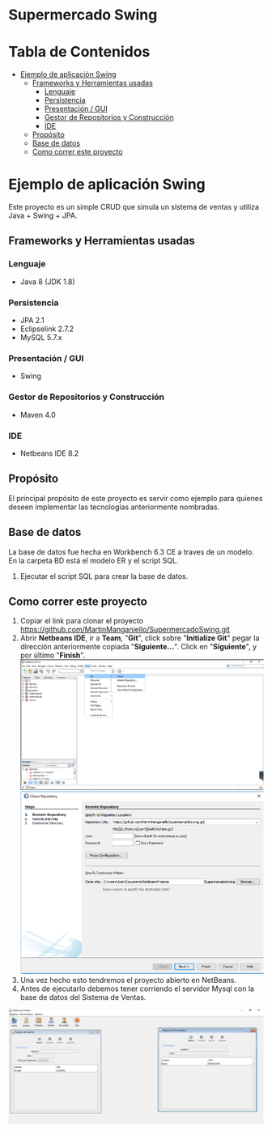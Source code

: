 # Supermercado Swing

Tabla de Contenidos
=================
   * [Ejemplo de aplicación Swing](#ejemplo-de-aplicaci%C3%B3n-swing)
      * [Frameworks y Herramientas usadas](#frameworks-y-herramientas-usadas)
         * [Lenguaje](#lenguaje)
         * [Persistencia](#persistencia)
         * [Presentación / GUI](#presentaci%C3%B3n--gui)
         * [Gestor de Repositorios y Construcción](#gestor-de-repositorios-y-construcci%C3%B3n)
         * [IDE](#ide)
      * [Propósito](#prop%C3%B3sito)
      * [Base de datos](#base-de-datos)
      * [Como correr este proyecto](#como-correr-este-proyecto)


# Ejemplo de aplicación Swing
Este proyecto es un simple CRUD que simula un sistema de ventas y utiliza Java + Swing + JPA.

## Frameworks y Herramientas usadas
### Lenguaje
* Java 8 (JDK 1.8)
### Persistencia
* JPA 2.1
* Eclipselink 2.7.2
* MySQL 5.7.x
### Presentación / GUI
* Swing
### Gestor de Repositorios y Construcción
* Maven 4.0
### IDE
* Netbeans IDE 8.2

## Propósito
El principal propósito de este proyecto es servir como ejemplo para quienes deseen implementar las tecnologías anteriormente nombradas.

## Base de datos
La base de datos fue hecha en Workbench 6.3 CE a traves de un modelo. En la carpeta BD está el modelo ER y el script SQL.
1. Ejecutar el script SQL para crear la base de datos.

## Como correr este proyecto
1. Copiar el link para clonar el proyecto https://github.com/MartinManganiello/SupermercadoSwing.git
2. Abrir **Netbeans IDE**, ir a **Team**, "**Git**", click sobre "**Initialize Git**" pegar la dirección anteriormente copiada "**Siguiente...**". Click en "**Siguiente**", y por último "**Finish**".
![Clonar Proyecto](how-to-configue/01-clone-project.png)
![Clonar Proyecto](how-to-configue/02-clone-project.png)
3. Una vez hecho esto tendremos el proyecto abierto en NetBeans.
4. Antes de ejecutarlo debemos tener corriendo el servidor Mysql con la base de datos del Sistema de Ventas.

![Screenshot app](how-to-configue/03-screenshot-app.png)
